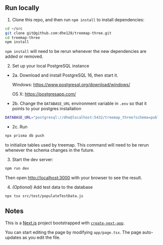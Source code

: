 


## Run locally

1. Clone this repo, and then run `npm install` to install dependencies:
```bash
cd ~/src
git clone git@github.com:dhe128/treemap-three.git
cd treemap-three
npm install
```
`npm install` will need to be rerun whenever the new dependencies are added or removed.

2. Set up your local PostgreSQL instance
* 2a. Download and install PostgreSQL 16, then start it. 

    Windows: https://www.postgresql.org/download/windows/

    OS X: https://postgresapp.com/

* 2b. Change the `DATABASE_URL` environment variable in `.env` so that it points to your postgres installation
```bash
DATABASE_URL="postgresql://dhe@localhost:5432/treemap_three?schema=public"
```

* 2c. Run
```bash
npx prisma db push
```
to initialize tables used by treemap. This command will need to be rerun whenever the schema changes in the future.


3. Start the dev server:

```bash
npm run dev
```
Then open [http://localhost:3000](http://localhost:3000) with your browser to see the result.

4. *(Optional)* Add test data to the database
```bash
npx tsx src/test/populateTestData.js
```

## Notes

This is a [Next.js](https://nextjs.org/) project bootstrapped with [`create-next-app`](https://github.com/vercel/next.js/tree/canary/packages/create-next-app).

You can start editing the page by modifying `app/page.tsx`. The page auto-updates as you edit the file.
